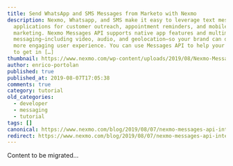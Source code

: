 ```yaml
---
title: Send WhatsApp and SMS Messages from Marketo with Nexmo
description: Nexmo, Whatsapp, and SMS make it easy to leverage text messaging
  applications for customer outreach, appointment reminders, and mobile
  marketing. Nexmo Messages API supports native app features and multimedia
  messaging—including video, audio, and geolocation—so your brand can deliver a
  more engaging user experience. You can use Messages API to help your business
  to get in […]
thumbnail: https://www.nexmo.com/wp-content/uploads/2019/08/Nexmo-Messages-API_Marketo_1200x600.jpg
author: enrico-portolan
published: true
published_at: 2019-08-07T17:05:38
comments: true
category: tutorial
old_categories:
  - developer
  - messaging
  - tutorial
tags: []
canonical: https://www.nexmo.com/blog/2019/08/07/nexmo-messages-api-integration-with-marketo-dr
redirect: https://www.nexmo.com/blog/2019/08/07/nexmo-messages-api-integration-with-marketo-dr
---
```

Content to be migrated...